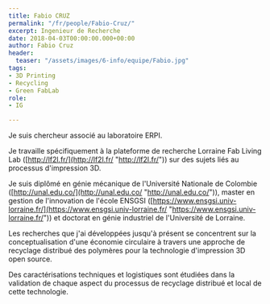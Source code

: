 ```yaml
---
title: Fabio CRUZ
permalink: "/fr/people/Fabio-Cruz/"
excerpt: Ingenieur de Recherche
date: 2018-04-03T00:00:00.000+00:00
author: Fabio Cruz
header:
  teaser: "/assets/images/6-info/equipe/Fabio.jpg"
tags:
- 3D Printing
- Recycling
- Green FabLab
role:
- IG

---
```

Je suis chercheur associé au laboratoire ERPI.

Je travaille spécifiquement à la plateforme de recherche Lorraine Fab Living Lab ([http://lf2l.fr/](http://lf2l.fr/ "http://lf2l.fr/")) sur des sujets liés au processus d'impression 3D.

Je suis diplômé en génie mécanique de l'Université Nationale de Colombie ([http://unal.edu.co/](http://unal.edu.co/ "http://unal.edu.co/")), master en gestion de l'innovation de l'école ENSGSI ([https://www.ensgsi.univ-lorraine.fr/](https://www.ensgsi.univ-lorraine.fr/ "https://www.ensgsi.univ-lorraine.fr/")) et doctorat en génie industriel de l'Université de Lorraine.

Les recherches que j'ai développées jusqu'à présent se concentrent sur la conceptualisation d'une économie circulaire à travers une approche de recyclage distribué des polymères pour la technologie d'impression 3D open source.

Des caractérisations techniques et logistiques sont étudiées dans la validation de chaque aspect du processus de recyclage distribué et local de cette technologie.